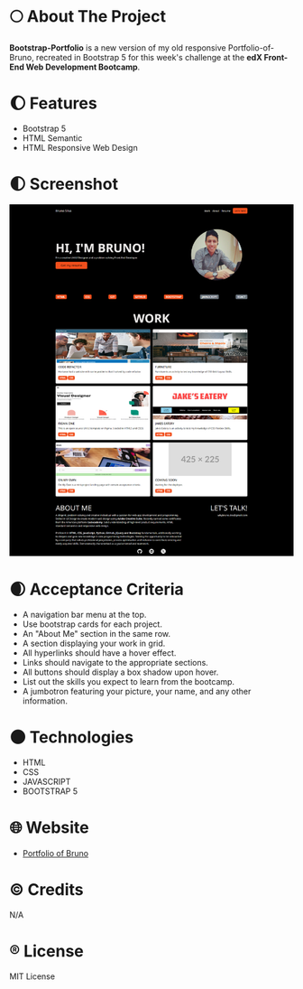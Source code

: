 # :full_moon: About The Project

**Bootstrap-Portfolio**  is a new version of my old responsive Portfolio-of-Bruno, recreated in Bootstrap 5 for this week's challenge at the **edX Front-End Web Development Bootcamp**.

# :waxing_gibbous_moon: Features

- Bootstrap 5
- HTML Semantic
- HTML Responsive Web Design

# :first_quarter_moon: Screenshot

![screenshot of the portfolio of bruno](./assets/images/screenshot.png)

# :waxing_crescent_moon: Acceptance Criteria

- A navigation bar menu at the top.
- Use bootstrap cards for each project.
- An "About Me" section in the same row.
- A section displaying your work in grid.
- All hyperlinks should have a hover effect.
- Links should navigate to the appropriate sections.
- All buttons should display a box shadow upon hover.
- List out the skills you expect to learn from the bootcamp.
- A jumbotron featuring your picture, your name, and any other information.

# :new_moon: Technologies

- HTML
- CSS
- JAVASCRIPT
- BOOTSTRAP 5

# :globe_with_meridians: Website

- [Portfolio of Bruno](https://whybruno.github.io/bootstrap-portfolio)

# :copyright: Credits

N/A

# :registered: License

MIT License
